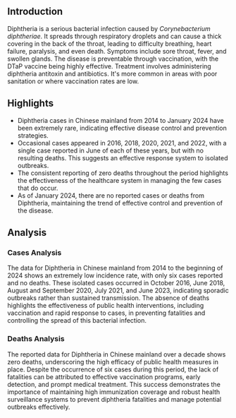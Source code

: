 ## Introduction

Diphtheria is a serious bacterial infection caused by *Corynebacterium diphtheriae*. It spreads through respiratory droplets and can cause a thick covering in the back of the throat, leading to difficulty breathing, heart failure, paralysis, and even death. Symptoms include sore throat, fever, and swollen glands. The disease is preventable through vaccination, with the DTaP vaccine being highly effective. Treatment involves administering diphtheria antitoxin and antibiotics. It's more common in areas with poor sanitation or where vaccination rates are low.

## Highlights

- Diphtheria cases in Chinese mainland from 2014 to January 2024 have been extremely rare, indicating effective disease control and prevention strategies. <br/>
- Occasional cases appeared in 2016, 2018, 2020, 2021, and 2022, with a single case reported in June of each of these years, but with no resulting deaths. This suggests an effective response system to isolated outbreaks. <br/>
- The consistent reporting of zero deaths throughout the period highlights the effectiveness of the healthcare system in managing the few cases that do occur. <br/>
- As of January 2024, there are no reported cases or deaths from Diphtheria, maintaining the trend of effective control and prevention of the disease.

## Analysis

### Cases Analysis
The data for Diphtheria in Chinese mainland from 2014 to the beginning of 2024 shows an extremely low incidence rate, with only six cases reported and no deaths. These isolated cases occurred in October 2016, June 2018, August and September 2020, July 2021, and June 2023, indicating sporadic outbreaks rather than sustained transmission. The absence of deaths highlights the effectiveness of public health interventions, including vaccination and rapid response to cases, in preventing fatalities and controlling the spread of this bacterial infection.

### Deaths Analysis
The reported data for Diphtheria in Chinese mainland over a decade shows zero deaths, underscoring the high efficacy of public health measures in place. Despite the occurrence of six cases during this period, the lack of fatalities can be attributed to effective vaccination programs, early detection, and prompt medical treatment. This success demonstrates the importance of maintaining high immunization coverage and robust health surveillance systems to prevent diphtheria fatalities and manage potential outbreaks effectively.
